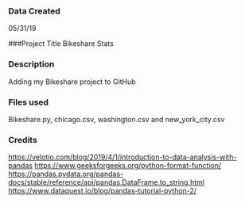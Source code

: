 ### Data Created
05/31/19

###Project Title
Bikeshare Stats


### Description
Adding my Bikeshare project to GitHub

### Files used
Bikeshare.py, chicago.csv, washington.csv and new_york_city.csv

### Credits
https://velotio.com/blog/2019/4/1/introduction-to-data-analysis-with-pandas
https://www.geeksforgeeks.org/python-format-function/
https://pandas.pydata.org/pandas-docs/stable/reference/api/pandas.DataFrame.to_string.html
https://www.dataquest.io/blog/pandas-tutorial-python-2/
